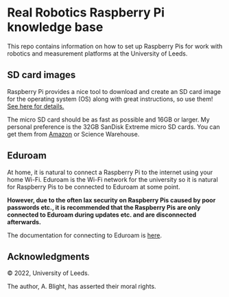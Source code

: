 # Real Robotics Raspberry Pi knowledge base

This repo contains information on how to set up Raspberry Pis for work with robotics and measurement platforms at the University of Leeds.

## SD card images

Raspberry Pi provides a nice tool to download and create an SD card image for the operating system (OS) along with great instructions, so use them! [See here for details.](https://www.raspberrypi.com/software/)

The micro SD card should be as fast as possible and 16GB or larger.  My personal preference is the 32GB SanDisk Extreme micro SD cards.  You can get them from [Amazon](https://www.amazon.co.uk/SanDisk-Extreme-microSDHC-Adapter-Performance/dp/B06XWMQ81P/ref=asc_df_B06XWMQ81P/) or Science Warehouse.

## Eduroam

At home, it is natural to connect a Raspberry Pi to the internet using your home Wi-Fi.  Eduroam is the Wi-Fi network for the university so it is natural for Raspberry Pis to be connected to Eduroam at some point.

__However, due to the often lax security on Raspberry Pis caused by poor passwords etc., it is recommended that the Raspberry Pis are only connected to Eduroam during updates etc. and are disconnected afterwards.__

The documentation for connecting to Eduroam is [here](eduroam/eduroam.md).

## Acknowledgments

&copy; 2022, University of Leeds.

The author, A. Blight, has asserted their moral rights.
